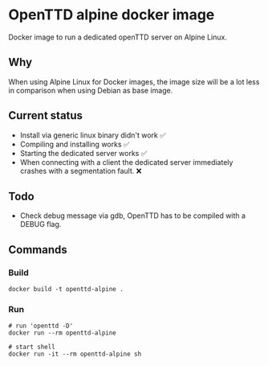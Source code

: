# OpenTTD alpine docker image

Docker image to run a dedicated openTTD server on Alpine Linux.

## Why

When using Alpine Linux for Docker images, the image size will be a lot less in comparison when using Debian as base image.

## Current status

- Install via generic linux binary didn't work ✅
- Compiling and installing works ✅
- Starting the dedicated server works ✅
- When connecting with a client the dedicated server immediately crashes with a segmentation fault. ❌

## Todo

- Check debug message via gdb, OpenTTD has to be compiled with a DEBUG flag.

## Commands

### Build
```
docker build -t openttd-alpine .
```

### Run
```
# run 'openttd -D'
docker run --rm openttd-alpine

# start shell
docker run -it --rm openttd-alpine sh
```
